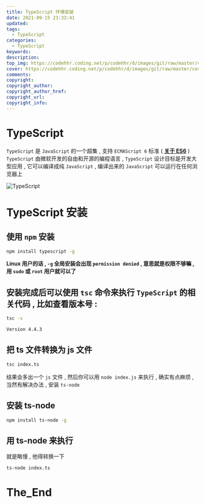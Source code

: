```yaml
---
title: TypeScript 环境安装
date: 2021-09-15 23:33:41
updated:
tags:
  - TypeScript
categories:
  - TypeScript
keywords:
description:
top_img: https://codehhr.coding.net/p/codehhr/d/images/git/raw/master/csslayouts/sunrise.jpg
cover: https://codehhr.coding.net/p/codehhr/d/images/git/raw/master/cover/tree.png
comments:
copyright:
copyright_author:
copyright_author_href:
copyright_url:
copyright_info:
---
```


# TypeScript

`TypeScript` 是 `JavaScript` 的一个超集 , 支持 `ECMAScript 6` 标准 ( [**关于 ES6**](https://codehhr.cn/categories/js/ES6/) )
`TypeScript` 由微软开发的自由和开源的编程语言 , `TypeScript` 设计目标是开发大型应用 , 它可以编译成纯 `JavaScript` , 编译出来的 `JavaScript` 可以运行在任何浏览器上

![TypeScript](https://codehhr.coding.net/p/codehhr/d/images/git/raw/master/ts/ts.jpeg)

# TypeScript 安装

## 使用 `npm` 安装

```bash
npm install typescript -g
```

**Linux 用户的话 , `-g` 全局安装会出现 `permission denied` , 意思就是权限不够嘛 , 用 `sudo` 或 `root` 用户就可以了**

## 安装完成后可以使用 `tsc` 命令来执行 `TypeScript` 的相关代码 , 比如查看版本号 :

```bash
tsc -v
```

```bash
Version 4.4.3
```

## 把 ts 文件转换为 js 文件

```bash
tsc index.ts
```

结果会多出一个 `js` 文件 , 然后你可以用 `node index.js` 来执行 , 确实有点麻烦 , 当然有解决办法 , 安装 `ts-node`

## 安装 ts-node

```bash
npm install ts-node -g
```

## 用 ts-node 来执行

就是略慢 , 他得转换一下

```bash
ts-node index.ts
```

# The_End
